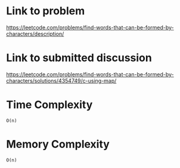 # Link to problem
https://leetcode.com/problems/find-words-that-can-be-formed-by-characters/description/

# Link to submitted discussion
https://leetcode.com/problems/find-words-that-can-be-formed-by-characters/solutions/4354749/c-using-map/

# Time Complexity
`O(n)`

# Memory Complexity
`O(n)`
